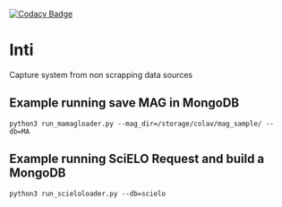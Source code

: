 [![Codacy Badge](https://app.codacy.com/project/badge/Grade/cbe9dad067f94b799d4b5d79ab913a4e)](https://www.codacy.com/gh/colav/Inti?utm_source=github.com&amp;utm_medium=referral&amp;utm_content=colav/Inti&amp;utm_campaign=Badge_Grade)

# Inti
Capture system from non scrapping data sources

## Example running save MAG in MongoDB
`python3 run_mamagloader.py --mag_dir=/storage/colav/mag_sample/ --db=MA`

## Example running SciELO Request and build a MongoDB
`python3 run_scieloloader.py --db=scielo`
